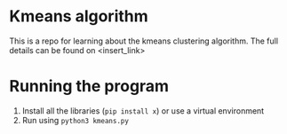 # Kmeans algorithm
This is a repo for learning about the kmeans clustering algorithm.
The full details can be found on <insert_link>

# Running the program
1. Install all the libraries (`pip install x`) or use a virtual environment
2. Run using `python3 kmeans.py`


